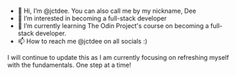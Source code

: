 - 👋 Hi, I’m @jctdee. You can also call me by my nickname, Dee
- 👀 I’m interested in becoming a full-stack developer
- 🌱 I’m currently learning The Odin Project's course on becoming a full-stack developer. 
- 📫 How to reach me @jctdee on all socials :)

I will continue to update this as I am currently focusing on refreshing myself with the fundamentals. One step at a time!

<!---
jctdee/jctdee is a ✨ special ✨ repository because its `README.md` (this file) appears on your GitHub profile.
You can click the Preview link to take a look at your changes.
--->
